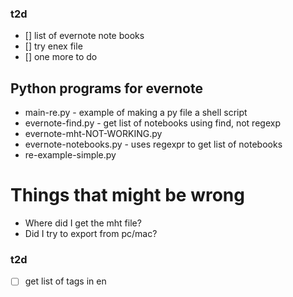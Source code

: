 ### t2d
- [] list of evernote note books
- [] try enex file
- [] one more to do

## Python programs for evernote

* main-re.py - example of making a py file a shell script
* evernote-find.py - get list of notebooks using find, not regexp
* evernote-mht-NOT-WORKING.py
* evernote-notebooks.py - uses regexpr to get list of notebooks
* re-example-simple.py


# Things that might be wrong
- Where did I get the mht file?
- Did I try to export from pc/mac?

### t2d
- [ ] get list of tags in en

